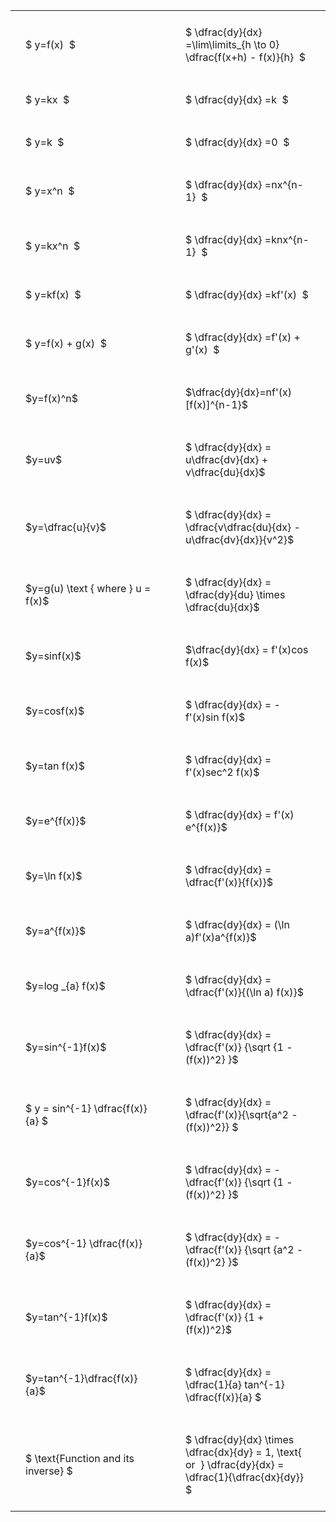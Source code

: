 ---
---

#  
<br>
<style type="text/css">
#T_d4684 th.col_heading {
  text-align: left;
  font-size: 1em;
}
#T_d4684 td {
  text-align: left;
  font-size: 1em;
  padding: 1.5em;
}
#T_d4684_row0_col0, #T_d4684_row1_col0, #T_d4684_row2_col0, #T_d4684_row3_col0, #T_d4684_row4_col0, #T_d4684_row5_col0, #T_d4684_row6_col0, #T_d4684_row7_col0, #T_d4684_row8_col0, #T_d4684_row9_col0, #T_d4684_row10_col0, #T_d4684_row11_col0, #T_d4684_row12_col0, #T_d4684_row13_col0, #T_d4684_row14_col0, #T_d4684_row15_col0, #T_d4684_row16_col0, #T_d4684_row17_col0, #T_d4684_row18_col0, #T_d4684_row19_col0, #T_d4684_row20_col0, #T_d4684_row21_col0, #T_d4684_row22_col0, #T_d4684_row23_col0, #T_d4684_row24_col0 {
  width: 300px;
  white-space: pre-wrap;
}
#T_d4684_row0_col1, #T_d4684_row1_col1, #T_d4684_row2_col1, #T_d4684_row3_col1, #T_d4684_row4_col1, #T_d4684_row5_col1, #T_d4684_row6_col1, #T_d4684_row7_col1, #T_d4684_row8_col1, #T_d4684_row9_col1, #T_d4684_row10_col1, #T_d4684_row11_col1, #T_d4684_row12_col1, #T_d4684_row13_col1, #T_d4684_row14_col1, #T_d4684_row15_col1, #T_d4684_row16_col1, #T_d4684_row17_col1, #T_d4684_row18_col1, #T_d4684_row19_col1, #T_d4684_row20_col1, #T_d4684_row21_col1, #T_d4684_row22_col1, #T_d4684_row23_col1, #T_d4684_row24_col1 {
  width: 400px;
  white-space: pre-wrap;
}
</style>
<table id="T_d4684">
  <thead>
  </thead>
  <tbody>
    <tr>
      <td id="T_d4684_row0_col0" class="data row0 col0" >$ y=f(x)  $</td>
      <td id="T_d4684_row0_col1" class="data row0 col1" >$ \dfrac{dy}{dx} =\lim\limits_{h \to 0} \dfrac{f(x+h) - f(x)}{h}  $</td>
    </tr>
    <tr>
      <td id="T_d4684_row1_col0" class="data row1 col0" >$ y=kx  $</td>
      <td id="T_d4684_row1_col1" class="data row1 col1" >$ \dfrac{dy}{dx} =k  $</td>
    </tr>
    <tr>
      <td id="T_d4684_row2_col0" class="data row2 col0" >$ y=k  $</td>
      <td id="T_d4684_row2_col1" class="data row2 col1" >$ \dfrac{dy}{dx} =0  $</td>
    </tr>
    <tr>
      <td id="T_d4684_row3_col0" class="data row3 col0" >$ y=x^n  $</td>
      <td id="T_d4684_row3_col1" class="data row3 col1" >$ \dfrac{dy}{dx} =nx^{n-1}  $</td>
    </tr>
    <tr>
      <td id="T_d4684_row4_col0" class="data row4 col0" >$ y=kx^n  $</td>
      <td id="T_d4684_row4_col1" class="data row4 col1" >$ \dfrac{dy}{dx} =knx^{n-1}  $</td>
    </tr>
    <tr>
      <td id="T_d4684_row5_col0" class="data row5 col0" >$ y=kf(x)  $</td>
      <td id="T_d4684_row5_col1" class="data row5 col1" >$ \dfrac{dy}{dx} =kf'(x)  $</td>
    </tr>
    <tr>
      <td id="T_d4684_row6_col0" class="data row6 col0" >$ y=f(x) + g(x)  $</td>
      <td id="T_d4684_row6_col1" class="data row6 col1" >$ \dfrac{dy}{dx} =f'(x) + g'(x)  $</td>
    </tr>
    <tr>
      <td id="T_d4684_row7_col0" class="data row7 col0" >$y=f(x)^n$</td>
      <td id="T_d4684_row7_col1" class="data row7 col1" >$\dfrac{dy}{dx}=nf'(x)[f(x)]^{n-1}$</td>
    </tr>
    <tr>
      <td id="T_d4684_row8_col0" class="data row8 col0" >$y=uv$</td>
      <td id="T_d4684_row8_col1" class="data row8 col1" >$ \dfrac{dy}{dx} = u\dfrac{dv}{dx} + v\dfrac{du}{dx}$</td>
    </tr>
    <tr>
      <td id="T_d4684_row9_col0" class="data row9 col0" >$y=\dfrac{u}{v}$</td>
      <td id="T_d4684_row9_col1" class="data row9 col1" >$ \dfrac{dy}{dx} = \dfrac{v\dfrac{du}{dx} - u\dfrac{dv}{dx}}{v^2}$</td>
    </tr>
    <tr>
      <td id="T_d4684_row10_col0" class="data row10 col0" >$y=g(u) \text { where } u = f(x)$</td>
      <td id="T_d4684_row10_col1" class="data row10 col1" >$ \dfrac{dy}{dx} = \dfrac{dy}{du} \times \dfrac{du}{dx}$</td>
    </tr>
    <tr>
      <td id="T_d4684_row11_col0" class="data row11 col0" >$y=sinf(x)$</td>
      <td id="T_d4684_row11_col1" class="data row11 col1" >$\dfrac{dy}{dx} = f'(x)cos f(x)$</td>
    </tr>
    <tr>
      <td id="T_d4684_row12_col0" class="data row12 col0" >$y=cosf(x)$</td>
      <td id="T_d4684_row12_col1" class="data row12 col1" >$ \dfrac{dy}{dx} = -f'(x)sin f(x)$</td>
    </tr>
    <tr>
      <td id="T_d4684_row13_col0" class="data row13 col0" >$y=tan f(x)$</td>
      <td id="T_d4684_row13_col1" class="data row13 col1" >$ \dfrac{dy}{dx} = f'(x)sec^2 f(x)$</td>
    </tr>
    <tr>
      <td id="T_d4684_row14_col0" class="data row14 col0" >$y=e^{f(x)}$</td>
      <td id="T_d4684_row14_col1" class="data row14 col1" >$ \dfrac{dy}{dx} = f'(x) e^{f(x)}$</td>
    </tr>
    <tr>
      <td id="T_d4684_row15_col0" class="data row15 col0" >$y=\ln f(x)$</td>
      <td id="T_d4684_row15_col1" class="data row15 col1" >$ \dfrac{dy}{dx} = \dfrac{f'(x)}{f(x)}$</td>
    </tr>
    <tr>
      <td id="T_d4684_row16_col0" class="data row16 col0" >$y=a^{f(x)}$</td>
      <td id="T_d4684_row16_col1" class="data row16 col1" >$ \dfrac{dy}{dx} = (\ln a)f'(x)a^{f(x)}$</td>
    </tr>
    <tr>
      <td id="T_d4684_row17_col0" class="data row17 col0" >$y=log _{a} f(x)$</td>
      <td id="T_d4684_row17_col1" class="data row17 col1" >$ \dfrac{dy}{dx} = \dfrac{f'(x)}{(\ln a) f(x)}$</td>
    </tr>
    <tr>
      <td id="T_d4684_row18_col0" class="data row18 col0" >$y=sin^{-1}f(x)$</td>
      <td id="T_d4684_row18_col1" class="data row18 col1" >$ \dfrac{dy}{dx} = \dfrac{f'(x)} {\sqrt {1 - (f(x))^2} }$</td>
    </tr>
    <tr>
      <td id="T_d4684_row19_col0" class="data row19 col0" >$ y = sin^{-1} \dfrac{f(x)}{a} $</td>
      <td id="T_d4684_row19_col1" class="data row19 col1" >$ \dfrac{dy}{dx} = \dfrac{f'(x)}{\sqrt{a^2 - (f(x))^2}} $</td>
    </tr>
    <tr>
      <td id="T_d4684_row20_col0" class="data row20 col0" >$y=cos^{-1}f(x)$</td>
      <td id="T_d4684_row20_col1" class="data row20 col1" >$ \dfrac{dy}{dx} = - \dfrac{f'(x)} {\sqrt {1 - (f(x))^2} }$</td>
    </tr>
    <tr>
      <td id="T_d4684_row21_col0" class="data row21 col0" >$y=cos^{-1} \dfrac{f(x)}{a}$</td>
      <td id="T_d4684_row21_col1" class="data row21 col1" >$ \dfrac{dy}{dx} = - \dfrac{f'(x)} {\sqrt {a^2 - (f(x))^2} }$</td>
    </tr>
    <tr>
      <td id="T_d4684_row22_col0" class="data row22 col0" >$y=tan^{-1}f(x)$</td>
      <td id="T_d4684_row22_col1" class="data row22 col1" >$ \dfrac{dy}{dx} = \dfrac{f'(x)} {1 + (f(x))^2}$</td>
    </tr>
    <tr>
      <td id="T_d4684_row23_col0" class="data row23 col0" >$y=tan^{-1}\dfrac{f(x)}{a}$</td>
      <td id="T_d4684_row23_col1" class="data row23 col1" >$ \dfrac{dy}{dx} =  \dfrac{1}{a} tan^{-1} \dfrac{f(x)}{a} $</td>
    </tr>
    <tr>
      <td id="T_d4684_row24_col0" class="data row24 col0" >$ \text{Function and its inverse} $</td>
      <td id="T_d4684_row24_col1" class="data row24 col1" >$ \dfrac{dy}{dx} \times \dfrac{dx}{dy} = 1, \text{  or  } \dfrac{dy}{dx} = \dfrac{1}{\dfrac{dx}{dy}} $</td>
    </tr>
  </tbody>
</table>
